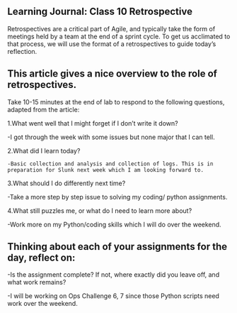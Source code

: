 ## Learning Journal: Class 10 Retrospective

Retrospectives are a critical part of Agile, and typically take the form of meetings held by a team at the end of a sprint cycle. To get us acclimated to that process, we will use the format of a retrospectives to guide today’s reflection.

## This article gives a nice overview to the role of retrospectives.

Take 10-15 minutes at the end of lab to respond to the following questions, adapted from the article:

1.What went well that I might forget if I don’t write it down?

-I got through the week with some issues but none major that I can tell.

2.What did I learn today?

	-Basic collection and analysis and collection of logs. This is in preparation for Slunk next week which I am looking forward to.

3.What should I do differently next time?

-Take a more step by step issue to solving my coding/ python assignments.

4.What still puzzles me, or what do I need to learn more about?

-Work more on my Python/coding skills which I will do over the weekend.

## Thinking about each of your assignments for the day, reflect on:

-Is the assignment complete? If not, where exactly did you leave off, and what work remains?

-I will be working on Ops Challenge 6, 7 since those Python scripts need work over the weekend.
